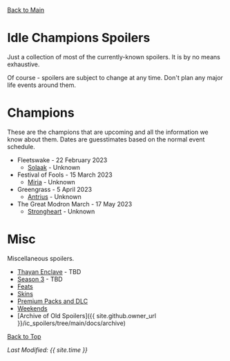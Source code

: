 [Back to Main](index.md)

# Idle Champions Spoilers

Just a collection of most of the currently-known spoilers. It is by no means exhaustive.

Of course - spoilers are subject to change at any time. Don't plan any major life events around them.

# Champions

These are the champions that are upcoming and all the information we know about them. Dates are guesstimates based on the normal event schedule.

* Fleetswake - 22 February 2023
  * [Solaak](solaak.md) - Unknown
* Festival of Fools - 15 March 2023
  * [Miria](miria.md) - Unknown
* Greengrass - 5 April 2023
  * [Antrius](antrius.md) - Unknown
* The Great Modron March - 17 May 2023
  * [Strongheart](strongheart.md) - Unknown

# Misc

Miscellaneous spoilers.

* [Thayan Enclave](thayan_enclave.md) - TBD
* [Season 3](season_3.md) - TBD
* [Feats](feats.md)
* [Skins](skins.md)
* [Premium Packs and DLC](premium.md)
* [Weekends](weekends.md)
* [Archive of Old Spoilers]({{ site.github.owner_url }}/ic_spoilers/tree/main/docs/archive)

[Back to Top](#top)

*Last Modified: {{ site.time }}*
